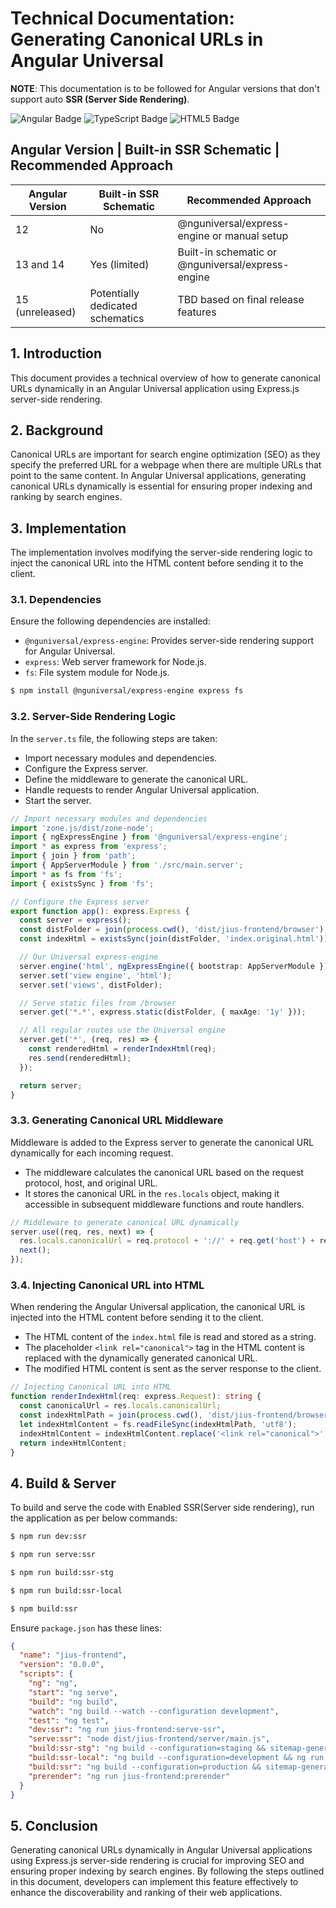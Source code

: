 # Technical Documentation: Generating Canonical URLs in Angular Universal

**NOTE**: This documentation is to be followed for Angular versions that don't support auto **SSR (Server Side Rendering)**.

![Angular Badge](https://img.shields.io/badge/Angular-0F0F11?logo=angular&logoColor=fff&style=for-the-badge)
![TypeScript Badge](https://img.shields.io/badge/TypeScript-3178C6?logo=typescript&logoColor=fff&style=for-the-badge)
![HTML5 Badge](https://img.shields.io/badge/HTML5-E34F26?logo=html5&logoColor=fff&style=for-the-badge)

## Angular Version | Built-in SSR Schematic | Recommended Approach
| Angular Version | Built-in SSR Schematic | Recommended Approach |
| --------------- | ----------------------- | --------------------- |
| 12              | No                      | @nguniversal/express-engine or manual setup |
| 13 and 14      | Yes (limited)           | Built-in schematic or @nguniversal/express-engine |
| 15 (unreleased)| Potentially dedicated schematics | TBD based on final release features |

## 1. Introduction
This document provides a technical overview of how to generate canonical URLs dynamically in an Angular Universal application using Express.js server-side rendering.

## 2. Background
Canonical URLs are important for search engine optimization (SEO) as they specify the preferred URL for a webpage when there are multiple URLs that point to the same content. In Angular Universal applications, generating canonical URLs dynamically is essential for ensuring proper indexing and ranking by search engines.

## 3. Implementation
The implementation involves modifying the server-side rendering logic to inject the canonical URL into the HTML content before sending it to the client.

### 3.1. Dependencies
Ensure the following dependencies are installed:
- `@nguniversal/express-engine`: Provides server-side rendering support for Angular Universal.
- `express`: Web server framework for Node.js.
- `fs`: File system module for Node.js.

```bash
$ npm install @nguniversal/express-engine express fs
```

### 3.2. Server-Side Rendering Logic
In the `server.ts` file, the following steps are taken:
- Import necessary modules and dependencies.
- Configure the Express server.
- Define the middleware to generate the canonical URL.
- Handle requests to render Angular Universal application.
- Start the server.

```typescript
// Import necessary modules and dependencies
import 'zone.js/dist/zone-node';
import { ngExpressEngine } from '@nguniversal/express-engine';
import * as express from 'express';
import { join } from 'path';
import { AppServerModule } from './src/main.server';
import * as fs from 'fs';
import { existsSync } from 'fs';

// Configure the Express server
export function app(): express.Express {
  const server = express();
  const distFolder = join(process.cwd(), 'dist/jius-frontend/browser');
  const indexHtml = existsSync(join(distFolder, 'index.original.html')) ? 'index.original.html' : 'index';

  // Our Universal express-engine
  server.engine('html', ngExpressEngine({ bootstrap: AppServerModule }));
  server.set('view engine', 'html');
  server.set('views', distFolder);

  // Serve static files from /browser
  server.get('*.*', express.static(distFolder, { maxAge: '1y' }));

  // All regular routes use the Universal engine
  server.get('*', (req, res) => {
    const renderedHtml = renderIndexHtml(req);
    res.send(renderedHtml);
  });

  return server;
}
```

### 3.3. Generating Canonical URL Middleware
Middleware is added to the Express server to generate the canonical URL dynamically for each incoming request.
- The middleware calculates the canonical URL based on the request protocol, host, and original URL.
- It stores the canonical URL in the `res.locals` object, making it accessible in subsequent middleware functions and route handlers.

```typescript
// Middleware to generate canonical URL dynamically
server.use((req, res, next) => {
  res.locals.canonicalUrl = req.protocol + '://' + req.get('host') + req.originalUrl;
  next();
});
```

### 3.4. Injecting Canonical URL into HTML
When rendering the Angular Universal application, the canonical URL is injected into the HTML content before sending it to the client.
- The HTML content of the `index.html` file is read and stored as a string.
- The placeholder `<link rel="canonical">` tag in the HTML content is replaced with the dynamically generated canonical URL.
- The modified HTML content is sent as the server response to the client.
```typescript
// Injecting Canonical URL into HTML
function renderIndexHtml(req: express.Request): string {
  const canonicalUrl = res.locals.canonicalUrl;
  const indexHtmlPath = join(process.cwd(), 'dist/jius-frontend/browser', 'index.html');
  let indexHtmlContent = fs.readFileSync(indexHtmlPath, 'utf8');
  indexHtmlContent = indexHtmlContent.replace('<link rel="canonical">', `<link rel="canonical" href="${canonicalUrl}">`);
  return indexHtmlContent;
}
```

## 4. Build & Server
To build and serve the code with Enabled SSR(Server side rendering), run the application as per below commands:
```bash
$ npm run dev:ssr
```
```bash
$ npm run serve:ssr
```
```bash
$ npm run build:ssr-stg
```
```bash
$ npm run build:ssr-local
```
```bash
$ npm build:ssr
```
Ensure `package.json` has these lines:
```json
{
  "name": "jius-frontend",
  "version": "0.0.0",
  "scripts": {
    "ng": "ng",
    "start": "ng serve",
    "build": "ng build",
    "watch": "ng build --watch --configuration development",
    "test": "ng test",
    "dev:ssr": "ng run jius-frontend:serve-ssr",
    "serve:ssr": "node dist/jius-frontend/server/main.js",
    "build:ssr-stg": "ng build --configuration=staging && sitemap-generator https://staging.********.com -f src/sitemap.xml && ng run jius-frontend:server --configuration=development",
    "build:ssr-local": "ng build --configuration=development && ng run jius-frontend:server  --configuration=development",
    "build:ssr": "ng build --configuration=production && sitemap-generator https://********.com -f src/sitemap.xml && ng run jius-frontend:server",
    "prerender": "ng run jius-frontend:prerender"
  }
}
```

## 5. Conclusion
Generating canonical URLs dynamically in Angular Universal applications using Express.js server-side rendering is crucial for improving SEO and ensuring proper indexing by search engines. By following the steps outlined in this document, developers can implement this feature effectively to enhance the discoverability and ranking of their web applications.
